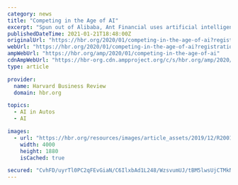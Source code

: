 ```yaml
---
category: news
title: "Competing in the Age of AI"
excerpt: "Spun out of Alibaba, Ant Financial uses artificial intelligence and data from Alipay ... products (like Amazon’s warehouse robots or Waymo, Google’s self-driving car service)."
publishedDateTime: 2021-01-21T18:48:00Z
originalUrl: "https://hbr.org/2020/01/competing-in-the-age-of-ai?registration=success"
webUrl: "https://hbr.org/2020/01/competing-in-the-age-of-ai?registration=success"
ampWebUrl: "https://hbr.org/amp/2020/01/competing-in-the-age-of-ai"
cdnAmpWebUrl: "https://hbr-org.cdn.ampproject.org/c/s/hbr.org/amp/2020/01/competing-in-the-age-of-ai"
type: article

provider:
  name: Harvard Business Review
  domain: hbr.org

topics:
  - AI in Autos
  - AI

images:
  - url: "https://hbr.org/resources/images/article_assets/2019/12/R2001C_GUY.jpg"
    width: 4000
    height: 1880
    isCached: true

secured: "CvhFD/uyrTl0PC2qFEvGiaN/C6IlxbAd1L248/WzsvumUJ/tBM5lwsUjCTMkNkjUrmZwPfgOOTrhU+e5cFO5IK3Tysv6oK/LSdyy5HJCS6zzMLbicxxc/5bu4G65QezUuRfOgCxumD+HCHEEU8l/j2OoUU3EVaBZ/tiHQDgxJxHa/RKu0haUjIJ4YY6bz8fnGvTiYK9FUp3Q8+5tVduMXZ0lP27XoIZySBZJOg+HwQ0aqApERrabkTXox52t3ZK9+6p0pxb/YbotmvTdUvhrB3hF/AOvAj41R5u0c3pX186k40ThO6g3nl65RbIPWqhElcshlliRhGxJlxVPY6Ce9OIaQfhRCliV+7qNoD81om8=;zAKkf8ZY47qDkzzRv7QhuQ=="
---
```


